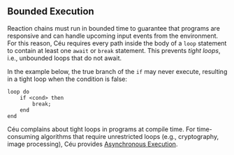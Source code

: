 ## Bounded Execution

Reaction chains must run in bounded time to guarantee that programs are 
responsive and can handle upcoming input events from the environment.
For this reason, Céu requires every path inside the body of a `loop` statement
to contain at least one `await` or `break` statement.
This prevents *tight loops*, i.e., unbounded loops that do not await.

In the example below, the true branch of the `if` may never execute, resulting
in a tight loop when the condition is false:

```ceu
loop do
    if <cond> then
        break;
    end
end
```

Céu complains about tight loops in programs at compile time.
For time-consuming algorithms that require unrestricted loops (e.g., 
cryptography, image processing), Céu provides [Asynchronous 
Execution](#TODO).
